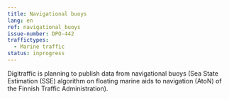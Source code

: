 ```yaml
---
title: Navigational buoys
lang: en
ref: navigational_buoys
issue-number: DPO-442
traffictypes:
  - Marine traffic
status: inprogress
---
```


Digitraffic is planning to publish data from navigational buoys (Sea State Estimation (SSE) algorithm on floating marine aids to navigation (AtoN) of the Finnish Traffic Administration). 
